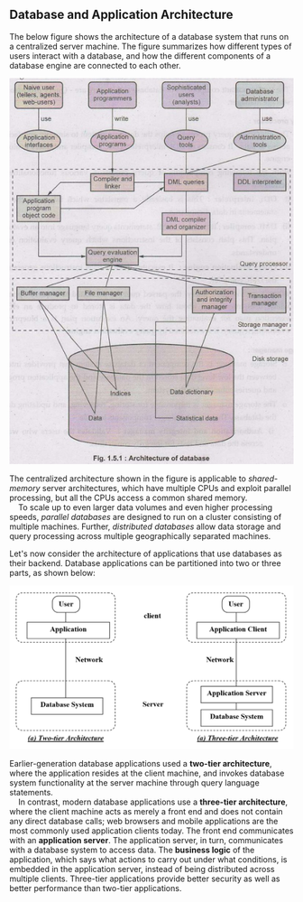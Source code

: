## Database and Application Architecture
The below figure shows the architecture of a database system that runs on a centralized server machine. The figure summarizes how different types of users interact with a database, and how the different components of a database engine are connected to each other.  

![DB system structure](https://github.com/tamunoWoks/database_systems/blob/main/images/DB%20architecture.jpg "Database Architecture")

The centralized architecture shown in the figure is applicable to *shared-memory* server architectures, which have multiple CPUs and exploit parallel processing, but all the CPUs access a common shared memory.  
&nbsp;&nbsp;&nbsp;&nbsp;To scale up to even larger data volumes and even higher processing speeds, *parallel databases* are designed to run on a cluster consisting of multiple machines. Further, *distributed databases* allow data storage and query processing across multiple geographically separated machines.  

Let's now consider the architecture of applications that use databases as their backend. Database applications can be partitioned into two or three parts, as shown below:

![DB architecture tiers](https://github.com/tamunoWoks/database_systems/blob/main/images/arch%20tier.PNG "Two & Three tier DB architecture")   

Earlier-generation database applications used a **two-tier architecture**, where the application resides at the client machine, and invokes database system functionality at the server machine through query language statements.  
&nbsp;&nbsp;&nbsp;&nbsp;In contrast, modern database applications use a **three-tier architecture**, where the client machine acts as merely a front end and does not contain any direct database calls; web browsers and mobile applications are the most commonly used application clients today. The front end communicates with an **application server**. The application server, in turn, communicates with a database system to access data. The **business logic** of the application, which says what actions to carry out under what conditions, is embedded in the application server, instead of being distributed across multiple clients. Three-tier applications provide better security as well as better performance than two-tier applications.
